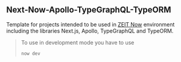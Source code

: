 ## Next-Now-Apollo-TypeGraphQL-TypeORM

Template for projects intended to be used in [ZEIT Now](https://zeit.co/now) environment including the libraries Next.js, Apollo, TypeGraphQL and TypeORM.

> To use in development mode you have to use
>
> ```sh
> now dev
> ```
